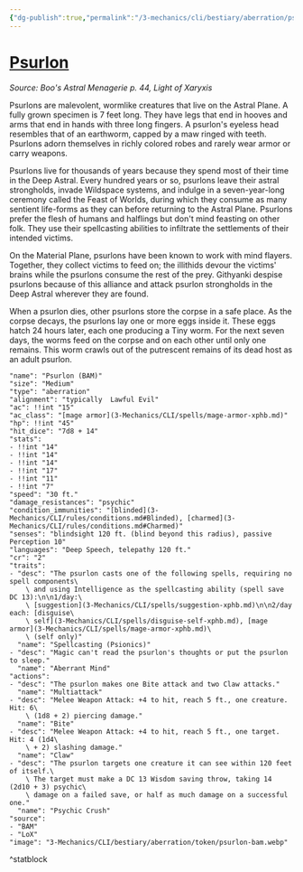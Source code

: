 ```yaml
---
{"dg-publish":true,"permalink":"/3-mechanics/cli/bestiary/aberration/psurlon-bam/","tags":["ttrpg-cli/compendium/src/5e/bam","ttrpg-cli/monster/cr/2","ttrpg-cli/monster/size/medium","ttrpg-cli/monster/type/aberration"],"noteIcon":""}
---
```


# [Psurlon](3-Mechanics\CLI\bestiary\aberration/psurlon-bam.md)
*Source: Boo's Astral Menagerie p. 44, Light of Xaryxis*  

Psurlons are malevolent, wormlike creatures that live on the Astral Plane. A fully grown specimen is 7 feet long. They have legs that end in hooves and arms that end in hands with three long fingers. A psurlon's eyeless head resembles that of an earthworm, capped by a maw ringed with teeth. Psurlons adorn themselves in richly colored robes and rarely wear armor or carry weapons.

Psurlons live for thousands of years because they spend most of their time in the Deep Astral. Every hundred years or so, psurlons leave their astral strongholds, invade Wildspace systems, and indulge in a seven-year-long ceremony called the Feast of Worlds, during which they consume as many sentient life-forms as they can before returning to the Astral Plane. Psurlons prefer the flesh of humans and halflings but don't mind feasting on other folk. They use their spellcasting abilities to infiltrate the settlements of their intended victims.

On the Material Plane, psurlons have been known to work with mind flayers. Together, they collect victims to feed on; the illithids devour the victims' brains while the psurlons consume the rest of the prey. Githyanki despise psurlons because of this alliance and attack psurlon strongholds in the Deep Astral wherever they are found.

When a psurlon dies, other psurlons store the corpse in a safe place. As the corpse decays, the psurlons lay one or more eggs inside it. These eggs hatch 24 hours later, each one producing a Tiny worm. For the next seven days, the worms feed on the corpse and on each other until only one remains. This worm crawls out of the putrescent remains of its dead host as an adult psurlon.

```statblock
"name": "Psurlon (BAM)"
"size": "Medium"
"type": "aberration"
"alignment": "typically  Lawful Evil"
"ac": !!int "15"
"ac_class": "[mage armor](3-Mechanics/CLI/spells/mage-armor-xphb.md)"
"hp": !!int "45"
"hit_dice": "7d8 + 14"
"stats":
- !!int "14"
- !!int "14"
- !!int "14"
- !!int "17"
- !!int "11"
- !!int "7"
"speed": "30 ft."
"damage_resistances": "psychic"
"condition_immunities": "[blinded](3-Mechanics/CLI/rules/conditions.md#Blinded), [charmed](3-Mechanics/CLI/rules/conditions.md#Charmed)"
"senses": "blindsight 120 ft. (blind beyond this radius), passive Perception 10"
"languages": "Deep Speech, telepathy 120 ft."
"cr": "2"
"traits":
- "desc": "The psurlon casts one of the following spells, requiring no spell components\
    \ and using Intelligence as the spellcasting ability (spell save DC 13):\n\n1/day:\
    \ [suggestion](3-Mechanics/CLI/spells/suggestion-xphb.md)\n\n2/day each: [disguise\
    \ self](3-Mechanics/CLI/spells/disguise-self-xphb.md), [mage armor](3-Mechanics/CLI/spells/mage-armor-xphb.md)\
    \ (self only)"
  "name": "Spellcasting (Psionics)"
- "desc": "Magic can't read the psurlon's thoughts or put the psurlon to sleep."
  "name": "Aberrant Mind"
"actions":
- "desc": "The psurlon makes one Bite attack and two Claw attacks."
  "name": "Multiattack"
- "desc": "Melee Weapon Attack: +4 to hit, reach 5 ft., one creature. Hit: 6\
    \ (1d8 + 2) piercing damage."
  "name": "Bite"
- "desc": "Melee Weapon Attack: +4 to hit, reach 5 ft., one target. Hit: 4 (1d4\
    \ + 2) slashing damage."
  "name": "Claw"
- "desc": "The psurlon targets one creature it can see within 120 feet of itself.\
    \ The target must make a DC 13 Wisdom saving throw, taking 14 (2d10 + 3) psychic\
    \ damage on a failed save, or half as much damage on a successful one."
  "name": "Psychic Crush"
"source":
- "BAM"
- "LoX"
"image": "3-Mechanics/CLI/bestiary/aberration/token/psurlon-bam.webp"
```
^statblock